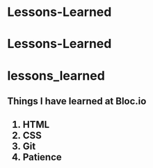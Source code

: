 # Lessons-Learned
# Lessons-Learned
# lessons_learned
<h2> Things I have learned at Bloc.io<h2>
<ol>
	<li>HTML</li>
	<li>CSS</li>
	<li>Git</li>
	<li>Patience</li>

</ol>

	
